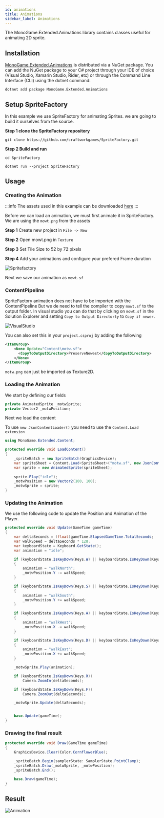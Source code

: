 ```yaml
---
id: animations
title: Animations
sidebar_label: Animations
---
```


The MonoGame.Extended.Animations library contains classes useful for animating 2D sprite.

## Installation

[MonoGame.Extended.Animations](https://www.nuget.org/packages/MonoGame.Extended.Animations) is distributed via a NuGet package. You can add the NuGet package to your C# project through your IDE of choice (Visual Studio, Xamarin Studio, Rider, etc) or through the Command Line Interface (CLI) using the dotnet command.
```
dotnet add package MonoGame.Extended.Animations
```



## Setup SpriteFactory

In this example we use SpriteFactory for animating Sprites.
we are going to build it ourselves from the source.

**Step 1 clone the SpriteFactory repository**

`git clone https://github.com/craftworkgames/SpriteFactory.git`

**Step 2 Build and run**

`cd SpriteFactory`

`dotnet run --project SpriteFactory`

## Usage

### Creating the Animation

:::info
The assets used in this example can be downloaded [here](./assets.zip)
:::

Before we can load an animation, we must first animate it in SpriteFactory.
We are using the `mowt.png` from the assets

**Step 1**
Create new project in `File -> New`

**Step 2**
Open mowt.png in `Texture`

**Step 3**
Set Tile Size to 52 by 72 pixels

**Step 4**
Add your animations and configure your prefered Frame duration

![Spritefactory](spritefactory.png)

Next we save our animation as `mowt.sf`

### ContentPipeline

SpriteFactory animation does not have to be imported with the ContentPipeline
But we de need to tell the compiler to copy `mowt.sf` to the output folder.
In visual studio you can do that by clicking on `mowt.sf` in the Solution Explorer and setting  `Copy to Output Directorty` to `Copy if newer`.

![VisualStudio](copy-if-newer.png)

You can also set this in your `project.csproj` by adding the following

```xml
<ItemGroup>
    <None Update="Content\motw.sf">
      <CopyToOutputDirectory>PreserveNewest</CopyToOutputDirectory>
    </None>
</ItemGroup>
```

`motw.png` can just be imported as Texture2D.

### Loading the Animation

We start by defining our fields
```csharp
private AnimatedSprite _motwSprite;
private Vector2 _motwPosition;
```

Next we load the content

To use `new JsonContentLoader()` you need to use the `Content.Load extension`
```cs
using MonoGame.Extended.Content;
```

```csharp
protected override void LoadContent()
{
    _spriteBatch = new SpriteBatch(GraphicsDevice);
    var spriteSheet = Content.Load<SpriteSheet>("motw.sf", new JsonContentLoader());
    var sprite = new AnimatedSprite(spriteSheet);
    
    sprite.Play("idle");
    _motwPosition = new Vector2(100, 100);
    _motwSprite = sprite;
}
```

### Updating the Animation

We use the following code to update the Position and Animation of the Player.

```csharp
protected override void Update(GameTime gameTime)
{
    var deltaSeconds = (float)gameTime.ElapsedGameTime.TotalSeconds;
    var walkSpeed = deltaSeconds * 128;
    var keyboardState = Keyboard.GetState();
    var animation = "idle";

    if (keyboardState.IsKeyDown(Keys.W) || keyboardState.IsKeyDown(Keys.Up))
    {
        animation = "walkNorth";
        _motwPosition.Y -= walkSpeed;
    }

    if (keyboardState.IsKeyDown(Keys.S) || keyboardState.IsKeyDown(Keys.Down))
    {
        animation = "walkSouth";
        _motwPosition.Y += walkSpeed;
    }

    if (keyboardState.IsKeyDown(Keys.A) || keyboardState.IsKeyDown(Keys.Left))
    {
        animation = "walkWest";
        _motwPosition.X -= walkSpeed;
    }

    if (keyboardState.IsKeyDown(Keys.D) || keyboardState.IsKeyDown(Keys.Right))
    {
        animation = "walkEast";
        _motwPosition.X += walkSpeed;
    }

    _motwSprite.Play(animation);

    if (keyboardState.IsKeyDown(Keys.R))
        Camera.ZoomIn(deltaSeconds);

    if (keyboardState.IsKeyDown(Keys.F))
        Camera.ZoomOut(deltaSeconds);

    _motwSprite.Update(deltaSeconds);


    base.Update(gameTime);
}
```

### Drawing the final result

```csharp
protected override void Draw(GameTime gameTime)
{
    GraphicsDevice.Clear(Color.CornflowerBlue);

    _spriteBatch.Begin(samplerState: SamplerState.PointClamp);
    _spriteBatch.Draw(_motwSprite, _motwPosition);
    _spriteBatch.End();

    base.Draw(gameTime);
}
```

## Result

![Animation](animation.gif)
